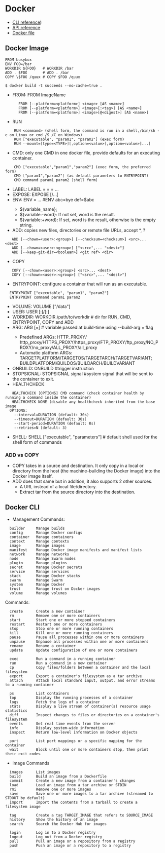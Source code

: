 # Docker
- [CLI reference](https://docs.docker.com/engine/reference/run/))
- [API reference](https://docs.docker.com/engine/api/)
- [Docker file](https://docs.docker.com/engine/reference/builder/)

## Docker Image
```
FROM busybox
ENV FOO=/bar
WORKDIR ${FOO}   # WORKDIR /bar
ADD . $FOO       # ADD . /bar
COPY \$FOO /quux # COPY $FOO /quux

$ docker build -t succeeds --no-cache=true .
```
- FROM: FROM ImageName
```
      FROM [--platform=<platform>] <image> [AS <name>]
      FROM [--platform=<platform>] <image>[:<tag>] [AS <name>]
      FROM [--platform=<platform>] <image>[@<digest>] [AS <name>]
```      
- RUN
```
    RUN <command> (shell form, the command is run in a shell,/bin/sh -c on Linux or cmd /S /C on Windows)
    RUN ["executable", "param1", "param2"] (exec form)
    RUN --mount=[type=<TYPE>][,option=<value>[,option=<value>]...]
```
- CMD: only one CMD in one docker file,  provide defaults for an executing container.
```
    CMD ["executable","param1","param2"] (exec form, the preferred form)
    CMD ["param1","param2"] (as default parameters to ENTRYPOINT)
    CMD command param1 param2 (shell form)
```
- LABEL:  LABEL <key>=<value> <key>=<value> <key>=<value> ...
- EXPOSE: EXPOSE <port> [<port>/<protocol>...]
- ENV:  ENV <key>=<value> ...     #ENV abc=bye def=$abc
     - ${variable_name};
     - ${variable:-word}: If not set, word is the result.
     - ${variable:+word}: If set, word is the result, otherwise is the empty string.
- ADD:  copies new files, directories or remote file URLs, accept *, ? 
```
   ADD [--chown=<user>:<group>] [--checksum=<checksum>] <src>... <dest>
   ADD [--chown=<user>:<group>] ["<src>",... "<dest>"]
   ADD [--keep-git-dir=<boolean>] <git ref> <dir>      
```      
- COPY
```
   COPY [--chown=<user>:<group>] <src>... <dest>
   COPY [--chown=<user>:<group>] ["<src>",... "<dest>"]
```
- ENTRYPOINT:  configure a container that will run as an executable.
```
  ENTRYPOINT ["executable", "param1", "param2"]
  ENTRYPOINT command param1 param2
```      
- VOLUME:  VOLUME ["/data"]
- USER:  USER <user>[:<group>]/<UID>[:<GID>]
- WORKDIR: WORKDIR /path/to/workdir  # dir for RUN, CMD, ENTRYPOINT, COPY and ADD
- ARG:  ARG <name>[=<default value>] # variable passed at build-time using --build-arg <varname>=<value> flag
     - Predefined ARGs: HTTP_PROXY/ http_proxy/HTTPS_PROXY/https_proxy/FTP_PROXY/ftp_proxy/NO_PROXY/no_proxy/ALL_PROXY/all_proxy
     - Automatic platform ARGs: TARGETPLATFORM/TARGETOS/TARGETARCH/TARGETVARIANT; BUILDPLATFORM/BUILDOS/BUILDARCH/BUILDVARIANT    
- ONBUILD:  ONBUILD <INSTRUCTION>  #trigger instruction
- STOPSIGNAL: STOPSIGNAL signal    #system signal that will be sent to the container to exit.
- HEALTHCHECK
```      
   HEALTHCHECK [OPTIONS] CMD command (check container health by running a command inside the container)
   HEALTHCHECK NONE (disable any healthcheck inherited from the base image      
  OPTIONS:
    --interval=DURATION (default: 30s)
    --timeout=DURATION (default: 30s)
    --start-period=DURATION (default: 0s)
    --retries=N (default: 3)      
```      
- SHELL: SHELL ["executable", "parameters"]  # default shell used for the shell form of commands 

### ADD vs COPY
- COPY takes in a source and destination. It only copy in a local or directory from the host (the machine-building the Docker image) into the Docker image itself.
- ADD  does that same but in addition, it also supports 2 other sources. 
     - A URL instead of a local file/directory.
     - Extract tar from the source directory into the destination.    
      
## Docker CLI
- Management Commands:
```
  builder     Manage builds
  config      Manage Docker configs
  container   Manage containers
  context     Manage contexts
  image       Manage images
  manifest    Manage Docker image manifests and manifest lists
  network     Manage networks
  node        Manage Swarm nodes
  plugin      Manage plugins
  secret      Manage Docker secrets
  service     Manage services
  stack       Manage Docker stacks
  swarm       Manage Swarm
  system      Manage Docker
  trust       Manage trust on Docker images
  volume      Manage volumes
```

Commands:
```
  create      Create a new container
  rm          Remove one or more containers
  start       Start one or more stopped containers  
  restart     Restart one or more containers
  stop        Stop one or more running containers    
  kill        Kill one or more running containers  
  pause       Pause all processes within one or more containers
  unpause     Unpause all processes within one or more containers
  rename      Rename a container
  update      Update configuration of one or more containers

  exec        Run a command in a running container
  run         Run a command in a new container
  cp          Copy files/folders between a container and the local filesystem
  export      Export a container's filesystem as a tar archive 
  attach      Attach local standard input, output, and error streams to a running container
  
  ps          List containers
  top         Display the running processes of a container
  logs        Fetch the logs of a container
  stats       Display a live stream of container(s) resource usage statistics  
  diff        Inspect changes to files or directories on a container's filesystem
  events      Get real time events from the server
  info        Display system-wide information
  inspect     Return low-level information on Docker objects

  port        List port mappings or a specific mapping for the container
  wait        Block until one or more containers stop, then print their exit codes
```
- Image Commands
```
  images      List images
  build       Build an image from a Dockerfile
  commit      Create a new image from a container's changes
  load        Load an image from a tar archive or STDIN  
  rmi         Remove one or more images    
  save        Save one or more images to a tar archive (streamed to STDOUT by default)
  import      Import the contents from a tarball to create a filesystem image    
  
  tag         Create a tag TARGET_IMAGE that refers to SOURCE_IMAGE  
  history     Show the history of an image
  search      Search the Docker Hub for images  
  
  login       Log in to a Docker registry
  logout      Log out from a Docker registry
  pull        Pull an image or a repository from a registry
  push        Push an image or a repository to a registry
```

